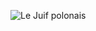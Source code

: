 ![Le Juif polonais](https://upload.wikimedia.org/wikipedia/commons/thumb/8/83/Sir_Arthur_Wellesley%2C_1st_Duke_of_Wellington.png/300px-Sir_Arthur_Wellesley%2C_1st_Duke_of_Wellington.png)